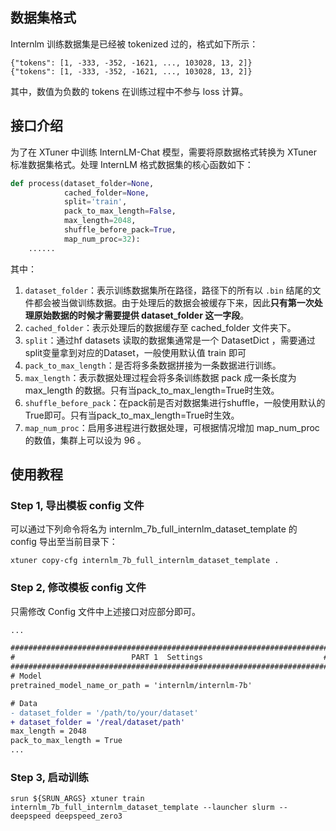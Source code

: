 ## 数据集格式

Internlm 训练数据集是已经被 tokenized 过的，格式如下所示：

```
{"tokens": [1, -333, -352, -1621, ..., 103028, 13, 2]}
{"tokens": [1, -333, -352, -1621, ..., 103028, 13, 2]}
```

其中，数值为负数的 tokens 在训练过程中不参与 loss 计算。

## 接口介绍

为了在 XTuner 中训练 InternLM-Chat 模型，需要将原数据格式转换为 XTuner 标准数据集格式。处理 InternLM 格式数据集的核心函数如下：

```python
def process(dataset_folder=None,
            cached_folder=None,
            split='train',
            pack_to_max_length=False,
            max_length=2048,
            shuffle_before_pack=True,
            map_num_proc=32):
    ......
```

其中：

1. `dataset_folder`：表示训练数据集所在路径，路径下的所有以 `.bin` 结尾的文件都会被当做训练数据。由于处理后的数据会被缓存下来，因此**只有第一次处理原始数据的时候才需要提供 dataset_folder 这一字段**。
2. `cached_folder`：表示处理后的数据缓存至 cached_folder 文件夹下。
3. `split`：通过hf datasets 读取的数据集通常是一个 DatasetDict ，需要通过split变量拿到对应的Dataset，一般使用默认值 train 即可
4. `pack_to_max_length`：是否将多条数据拼接为一条数据进行训练。
5. `max_length`：表示数据处理过程会将多条训练数据 pack 成一条长度为max_length 的数据。只有当pack_to_max_length=True时生效。
6. `shuffle_before_pack`：在pack前是否对数据集进行shuffle，一般使用默认的True即可。只有当pack_to_max_length=True时生效。
7. `map_num_proc`：启用多进程进行数据处理，可根据情况增加 map_num_proc 的数值，集群上可以设为 96 。

## 使用教程

### Step 1, 导出模板 config 文件

可以通过下列命令将名为 internlm_7b_full_internlm_dataset_template 的 config 导出至当前目录下：

```
xtuner copy-cfg internlm_7b_full_internlm_dataset_template .
```

### Step 2, 修改模板 config 文件

只需修改 Config 文件中上述接口对应部分即可。

```diff
...

#######################################################################
#                          PART 1  Settings                           #
#######################################################################
# Model
pretrained_model_name_or_path = 'internlm/internlm-7b'

# Data
- dataset_folder = '/path/to/your/dataset'
+ dataset_folder = '/real/dataset/path'
max_length = 2048
pack_to_max_length = True
...
```

### Step 3, 启动训练

```
srun ${SRUN_ARGS} xtuner train internlm_7b_full_internlm_dataset_template --launcher slurm --deepspeed deepspeed_zero3
```
